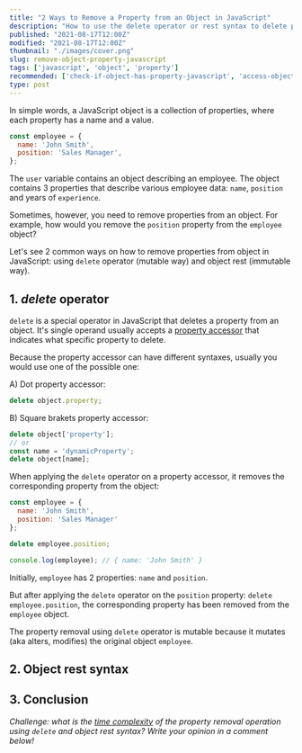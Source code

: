 ```yaml
---
title: "2 Ways to Remove a Property from an Object in JavaScript"
description: "How to use the delete operator or rest syntax to delete properties from an object in JavaScript."
published: "2021-08-17T12:00Z"
modified: "2021-08-17T12:00Z"
thumbnail: "./images/cover.png"
slug: remove-object-property-javascript
tags: ['javascript', 'object', 'property']
recommended: ['check-if-object-has-property-javascript', 'access-object-properties-javascript']
type: post
---
```


In simple words, a JavaScript object is a collection of properties, where each property has a name and a value.  

```javascript
const employee = {
  name: 'John Smith',
  position: 'Sales Manager',
};
```

The `user` variable contains an object describing an employee. The object contains 3 properties that
describe various employee data: `name`, `position` and years of `experience`.  

Sometimes, however, you need to remove properties from an object. For example, how would you remove the `position` property from the
`employee` object?  

Let's see 2 common ways on how to remove properties from object in JavaScript: using `delete` operator (mutable way) and object rest (immutable way).  

## 1. *delete* operator

`delete` is a special operator in JavaScript that deletes a property from an object. It's single operand usually accepts a [property accessor](https://developer.mozilla.org/en-US/docs/Web/JavaScript/Reference/Operators/Property_accessors) that indicates what specific property to delete.  

Because the property accessor can have different syntaxes, usually you would use one of the possible one:

A) Dot property accessor:
```javascript
delete object.property;
```

B) Square brakets property accessor:
```javascript
delete object['property'];
// or
const name = 'dynamicProperty';
delete object[name];
```

When applying the `delete` operator on a property accessor, it removes the corresponding property from the object:

```javascript
const employee = {
  name: 'John Smith',
  position: 'Sales Manager'
};

delete employee.position;

console.log(employee); // { name: 'John Smith' }
```

Initially, `employee` has 2 properties: `name` and `position`. 

But after applying the `delete` operator on the `position` property: `delete employee.position`, the corresponding property has been removed from the `employee` object. 

The property removal using `delete` operator is mutable because it mutates (aka alters, modifies) the original object `employee`.  

## 2. Object rest syntax

## 3. Conclusion

*Challenge: what is the [time complexity](https://en.wikipedia.org/wiki/Time_complexity) of the property removal operation using `delete` and object rest syntax? Write your opinion in a comment below!*